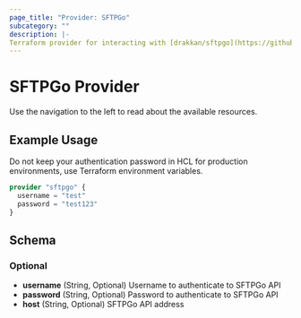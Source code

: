 ```yaml
---
page_title: "Provider: SFTPGo"
subcategory: ""
description: |-
Terraform provider for interacting with [drakkan/sftpgo](https://github.com/drakkan/sftpgo) API.
---
```


# SFTPGo Provider

Use the navigation to the left to read about the available resources.

## Example Usage

Do not keep your authentication password in HCL for production environments, use Terraform environment variables.

```terraform
provider "sftpgo" {
  username = "test"
  password = "test123"
}
```

## Schema

### Optional

- **username** (String, Optional) Username to authenticate to SFTPGo API
- **password** (String, Optional) Password to authenticate to SFTPGo API
- **host** (String, Optional) SFTPGo API address
